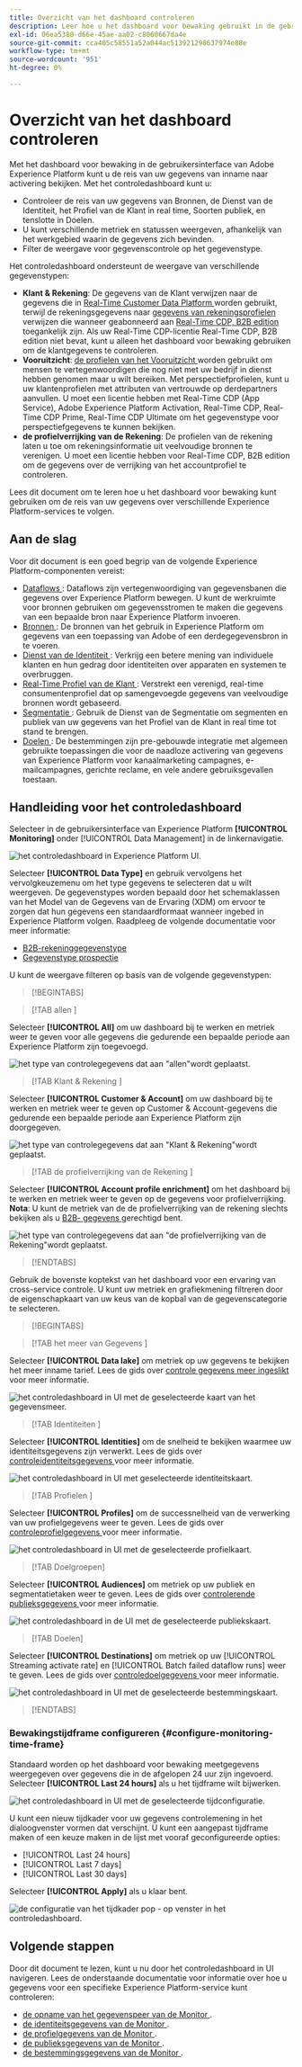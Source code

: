 ```yaml
---
title: Overzicht van het dashboard controleren
description: Leer hoe u het dashboard voor bewaking gebruikt in de gebruikersinterface van Adobe Experience Platform
exl-id: 06ea5380-d66e-45ae-aa02-c8060667da4e
source-git-commit: cca405c58551a52a044ac513921298637974e88e
workflow-type: tm+mt
source-wordcount: '951'
ht-degree: 0%

---
```


# Overzicht van het dashboard controleren

Met het dashboard voor bewaking in de gebruikersinterface van Adobe Experience Platform kunt u de reis van uw gegevens van inname naar activering bekijken. Met het controledashboard kunt u:

* Controleer de reis van uw gegevens van Bronnen, de Dienst van de Identiteit, het Profiel van de Klant in real time, Soorten publiek, en tenslotte in Doelen.
* U kunt verschillende metriek en statussen weergeven, afhankelijk van het werkgebied waarin de gegevens zich bevinden.
* Filter de weergave voor gegevenscontrole op het gegevenstype.

Het controledashboard ondersteunt de weergave van verschillende gegevenstypen:

* **Klant &amp; Rekening**: De gegevens van de Klant verwijzen naar de gegevens die in [ Real-Time Customer Data Platform ](../../rtcdp/home.md) worden gebruikt, terwijl de rekeningsgegevens naar [ gegevens van rekeningsprofielen ](../../rtcdp/accounts/account-profile-overview.md) verwijzen die wanneer geabonneerd aan [ Real-Time CDP, B2B edition ](../../rtcdp/b2b-overview.md) toegankelijk zijn. Als uw Real-Time CDP-licentie Real-Time CDP, B2B edition niet bevat, kunt u alleen het dashboard voor bewaking gebruiken om de klantgegevens te controleren.
* **Vooruitzicht**: [ de profielen van het Vooruitzicht ](../../profile/ui/prospect-profile.md) worden gebruikt om mensen te vertegenwoordigen die nog niet met uw bedrijf in dienst hebben genomen maar u wilt bereiken. Met perspectiefprofielen, kunt u uw klantenprofielen met attributen van vertrouwde op derdepartners aanvullen. U moet een licentie hebben met Real-Time CDP (App Service), Adobe Experience Platform Activation, Real-Time CDP, Real-Time CDP Prime, Real-Time CDP Ultimate om het gegevenstype voor perspectiefgegevens te kunnen bekijken.
* **de profielverrijking van de Rekening**: De profielen van de rekening laten u toe om rekeningsinformatie uit veelvoudige bronnen te verenigen. U moet een licentie hebben voor Real-Time CDP, B2B edition om de gegevens over de verrijking van het accountprofiel te controleren.

Lees dit document om te leren hoe u het dashboard voor bewaking kunt gebruiken om de reis van uw gegevens over verschillende Experience Platform-services te volgen.

## Aan de slag

Voor dit document is een goed begrip van de volgende Experience Platform-componenten vereist:

* [ Dataflows ](../home.md): Dataflows zijn vertegenwoordiging van gegevensbanen die gegevens over Experience Platform bewegen. U kunt de werkruimte voor bronnen gebruiken om gegevensstromen te maken die gegevens van een bepaalde bron naar Experience Platform invoeren.
* [ Bronnen ](../../sources/home.md): De bronnen van het gebruik in Experience Platform om gegevens van een toepassing van Adobe of een derdegegevensbron in te voeren.
* [ Dienst van de Identiteit ](../../identity-service/home.md): Verkrijg een betere mening van individuele klanten en hun gedrag door identiteiten over apparaten en systemen te overbruggen.
* [ Real-Time Profiel van de Klant ](../../profile/home.md): Verstrekt een verenigd, real-time consumentenprofiel dat op samengevoegde gegevens van veelvoudige bronnen wordt gebaseerd.
* [ Segmentatie ](../../segmentation/home.md): Gebruik de Dienst van de Segmentatie om segmenten en publiek van uw gegevens van het Profiel van de Klant in real time tot stand te brengen.
* [ Doelen ](../../destinations/home.md): De bestemmingen zijn pre-gebouwde integratie met algemeen gebruikte toepassingen die voor de naadloze activering van gegevens van Experience Platform voor kanaalmarketing campagnes, e-mailcampagnes, gerichte reclame, en vele andere gebruiksgevallen toestaan.

## Handleiding voor het controledashboard

Selecteer in de gebruikersinterface van Experience Platform **[!UICONTROL Monitoring]** onder [!UICONTROL Data Management] in de linkernavigatie.

![ het controledashboard in Experience Platform UI.](../assets/ui/monitor-overview/monitoring.png)

Selecteer **[!UICONTROL Data Type]** en gebruik vervolgens het vervolgkeuzemenu om het type gegevens te selecteren dat u wilt weergeven. De gegevenstypes worden bepaald door het schemaklassen van het Model van de Gegevens van de Ervaring (XDM) om ervoor te zorgen dat hun gegevens een standaardformaat wanneer ingebed in Experience Platform volgen. Raadpleeg de volgende documentatie voor meer informatie:

* [B2B-rekeninggegevenstype](../../rtcdp/b2b-tutorial.md)
* [Gegevenstype prospectie](../../rtcdp/partner-data/prospecting.md)

U kunt de weergave filteren op basis van de volgende gegevenstypen:

>[!BEGINTABS]

>[!TAB  allen ]

Selecteer **[!UICONTROL All]** om uw dashboard bij te werken en metriek weer te geven voor alle gegevens die gedurende een bepaalde periode aan Experience Platform zijn toegevoegd.

![ het type van controlegegevens dat aan &quot;allen&quot;wordt geplaatst.](../assets/ui/monitor-overview/all.png)

>[!TAB  Klant &amp; Rekening ]

Selecteer **[!UICONTROL Customer & Account]** om uw dashboard bij te werken en metriek weer te geven op Customer &amp; Account-gegevens die gedurende een bepaalde periode aan Experience Platform zijn doorgegeven.

![ het type van controlegegevens dat aan &quot;Klant &amp; Rekening&quot;wordt geplaatst.](../assets/ui/monitor-overview/customer-account.png)

>[!TAB  de profielverrijking van de Rekening ]

Selecteer **[!UICONTROL Account profile enrichment]** om het dashboard bij te werken en metriek weer te geven op de gegevens voor profielverrijking. **Nota**: U kunt de metriek van de de profielverrijking van de rekening slechts bekijken als u [ B2B- gegevens ](../../rtcdp/b2b-tutorial.md) gerechtigd bent.

![ het type van controlegegevens dat aan &quot;de profielverrijking van de Rekening&quot;wordt geplaatst.](../assets/ui/monitor-overview/account-profile-enrichment.png)

>[!ENDTABS]

Gebruik de bovenste koptekst van het dashboard voor een ervaring van cross-service controle. U kunt uw metriek en grafiekmening filtreren door de eigenschapkaart van uw keus van de kopbal van de gegevenscategorie te selecteren.

>[!BEGINTABS]

>[!TAB  het meer van Gegevens ]

Selecteer **[!UICONTROL Data lake]** om metriek op uw gegevens te bekijken het meer inname tarief. Lees de gids over [ controle gegevens meer ingeslikt ](monitor-sources.md) voor meer informatie.

![ het controledashboard in UI met de geselecteerde kaart van het gegevensmeer.](../assets/ui/monitor-overview/data-lake.png)

>[!TAB  Identiteiten ]

Selecteer **[!UICONTROL Identities]** om de snelheid te bekijken waarmee uw identiteitsgegevens zijn verwerkt. Lees de gids over [ controleidentiteitsgegevens ](monitor-identities.md) voor meer informatie.

![ het controledashboard in UI met geselecteerde identiteitskaart.](../assets/ui/monitor-overview/identities.png)

>[!TAB  Profielen ]

Selecteer **[!UICONTROL Profiles]** om de successnelheid van de verwerking van uw profielgegevens weer te geven. Lees de gids over [ controleprofielgegevens ](monitor-profiles.md) voor meer informatie.

![ het controledashboard in UI met de geselecteerde profielkaart.](../assets/ui/monitor-overview/profiles.png)

>[!TAB Doelgroepen]

Selecteer **[!UICONTROL Audiences]** om metriek op uw publiek en segmentatietaken weer te geven. Lees de gids over [ controlerende publieksgegevens ](monitor-audiences.md) voor meer informatie.

![ het controledashboard in de UI met de geselecteerde publiekskaart.](../assets/ui/monitor-overview/audiences.png)

>[!TAB Doelen]

Selecteer **[!UICONTROL Destinations]** om metriek op uw [!UICONTROL Streaming activate rate] en [!UICONTROL Batch failed dataflow runs] weer te geven. Lees de gids over [ controledoelgegevens ](monitor-destinations.md) voor meer informatie.

![ het controledashboard in UI met de geselecteerde bestemmingskaart.](../assets/ui/monitor-overview/destinations.png)

>[!ENDTABS]

### Bewakingstijdframe configureren {#configure-monitoring-time-frame}

Standaard worden op het dashboard voor bewaking meetgegevens weergegeven over gegevens die in de afgelopen 24 uur zijn ingevoerd. Selecteer **[!UICONTROL Last 24 hours]** als u het tijdframe wilt bijwerken.

![ het controledashboard in UI met de geselecteerde tijdconfiguratie.](../assets/ui/monitor-overview/select-time.png)

U kunt een nieuw tijdkader voor uw gegevens controlemening in het dialoogvenster vormen dat verschijnt. U kunt een aangepast tijdframe maken of een keuze maken in de lijst met vooraf geconfigureerde opties:

* [!UICONTROL Last 24 hours]
* [!UICONTROL Last 7 days]
* [!UICONTROL Last 30 days]

Selecteer **[!UICONTROL Apply]** als u klaar bent.

![ de configuratie van het tijdkader pop - op venster in het controledashboard.](../assets/ui/monitor-overview/update-time.png)

## Volgende stappen

Door dit document te lezen, kunt u nu door het controledashboard in UI navigeren. Lees de onderstaande documentatie voor informatie over hoe u gegevens voor een specifieke Experience Platform-service kunt controleren:

* [ de opname van het gegevenspeer van de Monitor ](monitor-sources.md).
* [ de identiteitsgegevens van de Monitor ](monitor-identities.md).
* [ de profielgegevens van de Monitor ](monitor-profiles.md).
* [ de publieksgegevens van de Monitor ](monitor-audiences.md).
* [ de bestemmingsgegevens van de Monitor ](monitor-destinations.md).

<!-- >[!TAB Prospect]

Select **[!UICONTROL Prospect]** to update your dashboard and display metrics on prospecting data that has been ingested to Experience Platform over the course of a given period. **Note**: You can only view prospect data type activities if you are [entitled to prospect data](../../rtcdp/partner-data/prospecting.md). -->